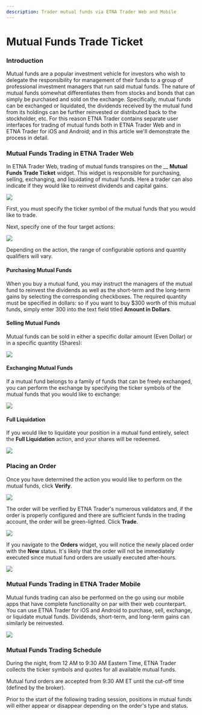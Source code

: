 ```yaml
---
description: Trader mutual funds via ETNA Trader Web and Mobile
---
```


# Mutual Funds Trade Ticket

### Introduction

Mutual funds are a popular investment vehicle for investors who wish to delegate the responsibility for management of their funds to a group of professional investment managers that run said mutual funds. The nature of mutual funds somewhat differentiates them from stocks and bonds that can simply be purchased and sold on the exchange. Specifically, mutual funds can be exchanged or liquidated, the dividends received by the mutual fund from its holdings can be further reinvested or distributed back to the stockholder, etc. For this reason ETNA Trader contains separate user interfaces for trading of mutual funds both in ETNA Trader Web and in ETNA Trader for iOS and Android; and in this article we'll demonstrate the process in detail.

### Mutual Funds Trading in ETNA Trader Web

In ETNA Trader Web, trading of mutual funds transpires on the __ **Mutual Funds Trade Ticket** widget. This widget is responsible for purchasing, selling, exchanging, and liquidating of mutual funds. Here a trader can also indicate if they would like to reinvest dividends and capital gains.

![](../../../../.gitbook/assets/screenshot-2020-07-09-at-19.11.38.png)

First, you must specify the ticker symbol of the mutual funds that you would like to trade.

Next, specify one of the four target actions:

![](../../../../.gitbook/assets/screenshot-2020-07-09-at-19.15.51.png)

Depending on the action, the range of configurable options and quantity qualifiers will vary.

#### Purchasing Mutual Funds

When you buy a mutual fund, you may instruct the managers of the mutual fund to reinvest the dividends as well as the short-term and the long-term gains by selecting the corresponding checkboxes. The required quantity must be specified in dollars: so if you want to buy $300 worth of this mutual funds, simply enter 300 into the text field titled **Amount in Dollars**.

#### Selling Mutual Funds

Mutual funds can be sold in either a specific dollar amount (Even Dollar) or in a specific quantity (Shares):

![](../../../../.gitbook/assets/screenshot-2020-07-09-at-19.29.28.png)

#### Exchanging Mutual Funds

If a mutual fund belongs to a family of funds that can be freely exchanged, you can perform the exchange by specifying the ticker symbols of the mutual funds that you would like to exchange:

![](../../../../.gitbook/assets/screenshot-2020-07-09-at-19.35.27.png)

#### Full Liquidation

If you would like to liquidate your position in a mutual fund entirely, select the **Full Liquidation** action, and your shares will be redeemed.

![](../../../../.gitbook/assets/screenshot-2020-07-09-at-19.37.20.png)

### Placing an Order

Once you have determined the action you would like to perform on the mutual funds, click **Verify**.

![](../../../../.gitbook/assets/screenshot-2020-07-09-at-19.42.45.png)

The order will be verified by ETNA Trader's numerous validators and, if the order is properly configured and there are sufficient funds in the trading account, the order will be green-lighted. Click **Trade**.

![](../../../../.gitbook/assets/screenshot-2020-07-09-at-19.45.08.png)

If you navigate to the **Orders** widget, you will notice the newly placed order with the **New** status. It's likely that the order will not be immediately executed since mutual fund orders are usually executed after-hours.

![](../../../../.gitbook/assets/screenshot-2020-07-09-at-19.47.19.png)

### Mutual Funds Trading in ETNA Trader Mobile

Mutual funds trading can also be performed on the go using our mobile apps that have complete functionality on par with their web counterpart. You can use ETNA Trader for iOS and Android to purchase, sell, exchange, or liquidate mutual funds. Dividends, short-term, and long-term gains can similarly be reinvested.

![](../../../../.gitbook/assets/file\_001-3-\_iphonexspacegrey\_portrait.png)

### Mutual Funds Trading Schedule

During the night, from 12 AM to 9:30 AM Eastern Time, ETNA Trader collects the ticker symbols and quotes for all available mutual funds.&#x20;

Mutual fund orders are accepted from 9:30 AM ET until the cut-off time (defined by the broker).&#x20;

Prior to the start of the following trading session, positions in mutual funds will either appear or disappear depending on the order's type and status.
